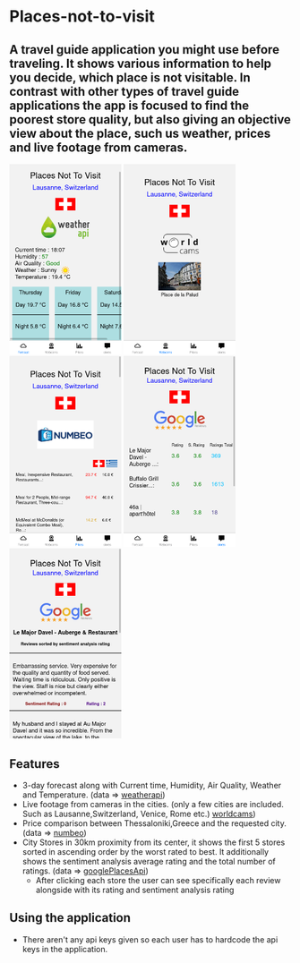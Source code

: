 # Places-not-to-visit

<h2>A travel guide application you might use before traveling. It shows various information to help you decide, which place is not visitable. In contrast with other types of travel guide applications the app is focused to find the poorest store quality, but also giving an objective view about the place, such us weather, prices and live footage from cameras. </h2>


<p float="center" >
    <img src="assets/Screenshot_Forecast.png" alt="screenshot1" width="200"/>
    <img src="assets/Screenshot_Webcams.png" alt="screenshot2" width="200"/>
    <img src="assets/Screenshot_Prices.png" alt="screenshot3" width="200"/>
    <img src="assets/Screenshot_Stores.png" alt="screenshot3" width="200"/>
    <img src="assets/Screenshot_resultsReviews.png" alt="screenshot3" width="200"/>
</p>

## Features

- 3-day forecast along with Current time, Humidity, Air Quality, Weather and Temperature. (data => [weatherapi](https://www.weatherapi.com/))
- Live footage from cameras in the cities. (only a few cities are included. Such as Lausanne,Switzerland, Venice, Rome etc.) [worldcams](https://worldcams.tv/))
- Price comparison between Thessaloniki,Greece and the requested city. (data => [numbeo](https://www.numbeo.com/cost-of-living/))
- City Stores in 30km proximity from its center, it shows the first 5 stores sorted in ascending order by the worst rated to best. It additionally shows the sentiment analysis average rating and the total number of ratings. (data => [googlePlacesApi](https://developers.google.com/maps/documentation/places/web-service/overview))
  - After clicking each store the user can see specifically each review alongside with its rating and sentiment analysis rating 

## Using the application

- There aren't any api keys given so each user has to hardcode the api keys in the application.

